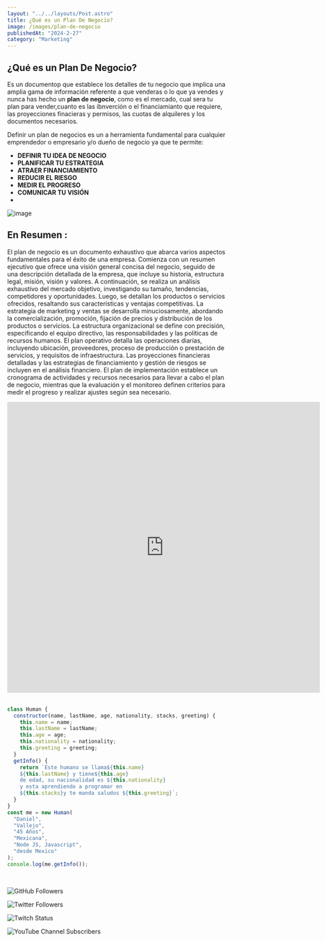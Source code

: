 ```yaml
---
layout: "../../layouts/Post.astro"
title: ¿Qué es un Plan De Negocio?
image: /images/plan-de-negocio
publishedAt: "2024-2-27"
category: "Marketing"
---
```


## ¿Qué es un Plan De Negocio?

Es un documentop que establece los detalles de tu negocio que implica una amplia gama de información
referente a que venderas o lo que ya vendes y nunca has hecho un **plan de negocio**, como es el mercado,
cual sera tu plan para vender,cuanto es las ibnverción o el financiamianto que requiere, las proyecciones finacieras y permisos, las cuotas de alquileres y los documentos necesarios.

Definir un plan de negocios es un a herramienta fundamental para cualquier emprendedor o empresario y/o dueño de negocio ya que te permite:

- **DEFINIR TU IDEA DE NEGOCIO**
- **PLANIFICAR TU ESTRATEGIA**
- **ATRAER FINANCIAMIENTO**
- **REDUCIR EL RIESGO**
- **MEDIR EL PROGRESO**
- **COMUNICAR TU VISIÓN**
-

![image](https://res.cloudinary.com/dj0dedvu0/image/upload/v1709075182/Default_Show_me_a_monkey_on_space_0_yewuwa.jpg)

## En Resumen :

El plan de negocio es un documento exhaustivo que abarca varios aspectos fundamentales para el éxito de una empresa. Comienza con un resumen ejecutivo que ofrece una visión general concisa del negocio, seguido de una descripción detallada de la empresa, que incluye su historia, estructura legal, misión, visión y valores. A continuación, se realiza un análisis exhaustivo del mercado objetivo, investigando su tamaño, tendencias, competidores y oportunidades. Luego, se detallan los productos o servicios ofrecidos, resaltando sus características y ventajas competitivas. La estrategia de marketing y ventas se desarrolla minuciosamente, abordando la comercialización, promoción, fijación de precios y distribución de los productos o servicios. La estructura organizacional se define con precisión, especificando el equipo directivo, las responsabilidades y las políticas de recursos humanos. El plan operativo detalla las operaciones diarias, incluyendo ubicación, proveedores, proceso de producción o prestación de servicios, y requisitos de infraestructura. Las proyecciones financieras detalladas y las estrategias de financiamiento y gestión de riesgos se incluyen en el análisis financiero. El plan de implementación establece un cronograma de actividades y recursos necesarios para llevar a cabo el plan de negocio, mientras que la evaluación y el monitoreo definen criterios para medir el progreso y realizar ajustes según sea necesario.

<iframe width="720" height="670" src="https://www.youtube.com/embed/o-f-lLi0xGI" title="¿Por qué tu sitio web no vende? Parte 3" frameborder="0" allow="accelerometer; autoplay; clipboard-write; encrypted-media; gyroscope; picture-in-picture; web-share" allowfullscreen></iframe>

<br>

<br/>

```js
class Human {
  constructor(name, lastName, age, nationality, stacks, greeting) {
    this.name = name;
    this.lastName = lastName;
    this.age = age;
    this.nationality = nationality;
    this.greeting = greeting;
  }
  getInfo() {
    return `Este humano se llama${this.name}
    ${this.lastName} y tiene${this.age}
    de edad, su nacionalidad es ${this.nationality}
    y esta aprendiendo a programar en 
    ${this.stacks}y te manda saludos ${this.greeting}`;
  }
}
const me = new Human(
  "Daniel",
  "Vallejo",
  "45 Años",
  "Mexicana",
  "Node JS, Javascript",
  "desde Mexico"
);
console.log(me.getInfo());
```

<br/>

![GitHub Followers](https://img.shields.io/github/followers/DanyVeneno?style=social)

![Twitter Followers](https://img.shields.io/twitter/follow/venenodigital?style=social)

![Twitch Status](https://img.shields.io/twitch/status/yehiibhii?style=social)

![YouTube Channel Subscribers](https://img.shields.io/youtube/channel/subscribers/UC8UhdMAKJX56O2PY8kzBIlw?style=social)
